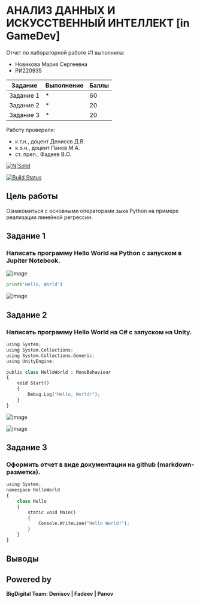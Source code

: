 # АНАЛИЗ ДАННЫХ И ИСКУССТВЕННЫЙ ИНТЕЛЛЕКТ [in GameDev]
Отчет по лабораторной работе #1 выполнила:
- Новикова Мария Сергеевна
- РИ220935

| Задание | Выполнение | Баллы |
| ------ | ------ | ------ |
| Задание 1 | * | 60 |
| Задание 2 | * | 20 |
| Задание 3 | * | 20 |

Работу проверили:
- к.т.н., доцент Денисов Д.В.
- к.э.н., доцент Панов М.А.
- ст. преп., Фадеев В.О.

[![N|Solid](https://cldup.com/dTxpPi9lDf.thumb.png)](https://nodesource.com/products/nsolid)

[![Build Status](https://travis-ci.org/joemccann/dillinger.svg?branch=master)](https://travis-ci.org/joemccann/dillinger)


## Цель работы
Ознакомиться с основными операторами зыка Python на примере реализации линейной регрессии.

## Задание 1
### Написать программу Hello World на Python с запуском в Jupiter Notebook.

![image](https://github.com/kofuru/readme/assets/127126154/559fce54-b9ec-48d5-b595-25a67c774b07)

```py
print('Hello, World')
```
![image](https://github.com/kofuru/readme/assets/127126154/460f886f-386f-4ddc-8d1f-cb351cfc255b)

## Задание 2
### Написать программу Hello World на C# с запуском на Unity. 

```py
using System;
using System.Collections;
using System.Collections.Generic;
using UnityEngine;

public class HelloWorld : MonoBehaviour
{
    void Start()
    {
        Debug.Log("Hello, World!");
    }
}
```
![image](https://github.com/kofuru/readme/assets/127126154/9372d52d-f732-4c12-a118-1014e82f0827)

![image](https://github.com/kofuru/readme/assets/127126154/d81fba65-31cf-495c-bce5-28c0d1e0cf1d)

## Задание 3
### Оформить отчет в виде документации на github (markdown-разметка).

```py
using System;
namespace HelloWorld
{
    class Hello 
    {
        static void Main() 
        {
            Console.WriteLine("Hello World!");
        }
    }
}
```
## Выводы

## Powered by

**BigDigital Team: Denisov | Fadeev | Panov**
